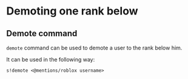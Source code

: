 # Demoting one rank below

## Demote command

`demote` command can be used to demote a user to the rank below him.

It can be used in the following way:

```
s!demote <@mentions/roblox username>
```



